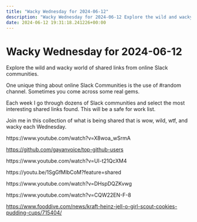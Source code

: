 ```yaml
---
title: "Wacky Wednesday for 2024-06-12"
description: "Wacky Wednesday for 2024-06-12 Explore the wild and wacky world of shared links from online Slack communities. One unique thing about online Slack..."
date: 2024-06-12 19:31:18.241226+00:00
---
```


<!-- buttondown-editor-mode: plaintext --><h1>Wacky Wednesday for 2024-06-12</h1><p>Explore the wild and wacky world of shared links from online Slack communities.</p><p>One unique thing about online Slack Communities is the use of #random channel. Sometimes you come across some real gems.</p><p>Each week I go through dozens of Slack communities and select the most interesting shared links found. This will be a safe for work list.</p><p>Join me in this collection of what is being shared that is wow, wild, wtf, and wacky each Wednesday.</p><p>https://www.youtube.com/watch?v=X8woa_wSrmA</p><p><a target="_blank" rel="noopener noreferrer nofollow" href="https://github.com/gayanvoice/top-github-users">https://github.com/gayanvoice/top-github-users</a></p><p>https://www.youtube.com/watch?v=UI-t21QcXM4</p><p>https://youtu.be/1SgGfMlbCoM?feature=shared</p><p>https://www.youtube.com/watch?v=DHspDQZKvwg</p><p>https://www.youtube.com/watch?v=CQW22EN-F-8</p><p><a target="_blank" rel="noopener noreferrer nofollow" href="https://www.fooddive.com/news/kraft-heinz-jell-o-girl-scout-cookies-pudding-cups/715404/">https://www.fooddive.com/news/kraft-heinz-jell-o-girl-scout-cookies-pudding-cups/715404/</a></p><p></p><ol class="footnotes"></ol>